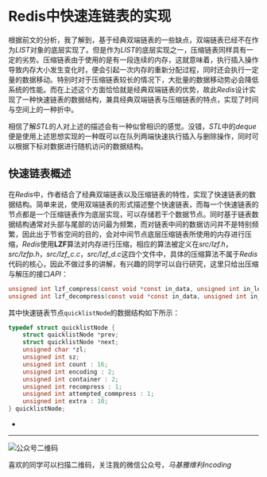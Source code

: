# Redis中快速连链表的实现

根据前文的分析，我了解到，基于经典双端链表的一些缺点，双端链表已经不在作为*LIST*对象的底层实现了。但是作为*LIST*的底层实现之一，压缩链表同样具有一定的劣势。压缩链表由于使用的是有一段连续的内存，这就意味着，执行插入操作导致内存大小发生变化时，便会引起一次内存的重新分配过程，同时还会执行一定量的数据移动。特别时对于压缩链表较长的情况下，大批量的数据移动势必会降低系统的性能。而在上述这个方面恰恰就是经典双端链表的优势，故此*Redis*设计实现了一种快速链表的数据结构，兼具经典双端链表与压缩链表的特点，实现了时间与空间上的一种折中。

相信了解*STL*的人对上述的描述会有一种似曾相识的感觉。没错，*STL*中的*deque*便是使用上述思想实现的一种既可以在队列两端快速执行插入与删除操作，同时可以根据下标对数据进行随机访问的数据结构。

## 快速链表概述

在*Redis*中，作者结合了经典双端链表以及压缩链表的特性，实现了快速链表的数据结构。简单来说，使用双端链表的形式描述整个快速链表，而每一个快速链表的节点都是一个压缩链表作为底层实现，可以存储若干个数据节点。同时基于链表数据结构通常对头部与尾部的访问最为频繁，而对链表中间的数据访问并不是特别频繁，因此出于节省空间的目的，会对中间节点底层压缩链表所使用的内存进行压缩，*Redis*使用**LZF**算法对内存进行压缩，相应的算法被定义在*src/lzf.h*，*src/lzfp.h*，*src/lzf_c.c*，*src/lzf_d.c*这四个文件中，具体的压缩算法不属于*Redis*代码的核心，因此不做过多的讲解，有兴趣的同学可以自行研究，这里只给出压缩与解压的接口*API*：

```c
unsigned int lzf_compress(const void *const in_data, unsigned int in_len, void *out_data, unsigned int out_len);
unsigned int lzf_decompress(const void *const in_data, unsigned int in_len, void *out_data, unsigned int out_len);
```

其中快速链表节点`quicklistNode`的数据结构如下所示：

```c
typedef struct quicklistNode {
    struct quicklistNode *prev;
    struct quicklistNode *next;
    unsigned char *zl;
    unsigned int sz;
    unsigned int count : 16;
    unsigned int encoding : 2;
    unsigned int container : 2;
    unsigned int recompress : 1;
    unsigned int attempted_commpress : 1;
    unsigned int extra : 10;
} quicklistNode;
```

* 

***
![公众号二维码](https://machiavelli-1301806039.cos.ap-beijing.myqcloud.com/qrcode_for_gh_836beef2355a_344.jpg)

喜欢的同学可以扫描二维码，关注我的微信公众号，*马基雅维利incoding*